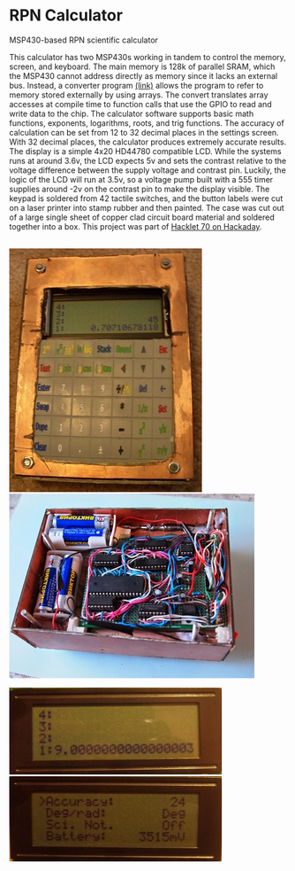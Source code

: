 # RPN Calculator
MSP430-based RPN scientific calculator

This calculator has two MSP430s working in tandem to control the memory, screen, and keyboard. The main memory is 128k of parallel SRAM, which the MSP430 cannot address directly as memory since it lacks an external bus. Instead, a converter program [(link)](https://github.com/JoeyShepard/MSP430_memory_manager) allows the program to refer to memory stored externally by using arrays. The convert translates array accesses at compile time to function calls that use the GPIO to read and write data to the chip. The calculator software supports basic math functions, exponents, logarithms, roots, and trig functions. The accuracy of calculation can be set from 12 to 32 decimal places in the settings screen. With 32 decimal places, the calculator produces extremely accurate results. The display is a simple 4x20 HD44780 compatible LCD. While the systems runs at around 3.6v, the LCD expects 5v and sets the contrast relative to the voltage difference between the supply voltage and contrast pin. Luckily, the logic of the LCD will run at 3.5v, so a voltage pump built with a 555 timer supplies around -2v on the contrast pin to make the display visible. The keypad is soldered from 42 tactile switches, and the button labels were cut on a laser printer into stamp rubber and then painted. The case was cut out of a large single sheet of copper clad circuit board material and soldered together into a box. This project was part of [Hacklet 70 on Hackaday](https://hackaday.com/2015/08/14/hacklet-70-calculator-projects/).<br/><br/>


![RPN Calculator](/images/calculator_keypad.JPG)
![RPN Calculator internals](/images/calc_back.jpg)

![Benchmark result of arcsin(arccos(arctan(tan(cos(sin(9))))))](/images/benchmark.jpg)
![Settings page](/images/settings.jpg)
